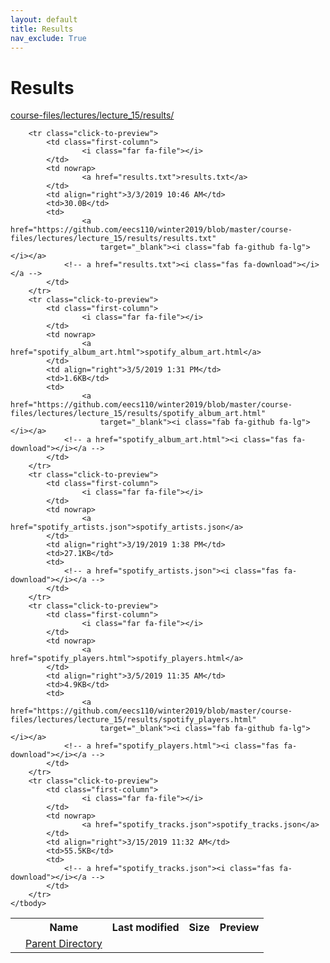 ```yaml
---
layout: default
title: Results
nav_exclude: True
---
```


# Results

[course-files/lectures/lecture_15/results/](.)

<table class="tbl-files">
    <tbody>
        <tr>
            <th valign="top"></th>
            <th>Name</th>
            <th>Last modified</th>
            <th>Size</th>
            <th>Preview</th>
        </tr>
        <tr>
            <td valign="top">
                <i class="fa fa-folder-open"></i>
            </td>
            <td><a href="../">Parent Directory</a></td>
            <td>&nbsp;</td>
            <td>&nbsp;</td>
            <td>&nbsp;</td>
        </tr>

        <tr class="click-to-preview">
            <td class="first-column">
                    <i class="far fa-file"></i>
            </td>
            <td nowrap>
                    <a href="results.txt">results.txt</a>
            </td>
            <td align="right">3/3/2019 10:46 AM</td>
            <td>30.0B</td>
            <td>
                    <a href="https://github.com/eecs110/winter2019/blob/master/course-files/lectures/lecture_15/results/results.txt" 
                        target="_blank"><i class="fab fa-github fa-lg"></i></a>
                <!-- a href="results.txt"><i class="fas fa-download"></i></a -->
            </td>
        </tr>
        <tr class="click-to-preview">
            <td class="first-column">
                    <i class="far fa-file"></i>
            </td>
            <td nowrap>
                    <a href="spotify_album_art.html">spotify_album_art.html</a>
            </td>
            <td align="right">3/5/2019 1:31 PM</td>
            <td>1.6KB</td>
            <td>
                    <a href="https://github.com/eecs110/winter2019/blob/master/course-files/lectures/lecture_15/results/spotify_album_art.html" 
                        target="_blank"><i class="fab fa-github fa-lg"></i></a>
                <!-- a href="spotify_album_art.html"><i class="fas fa-download"></i></a -->
            </td>
        </tr>
        <tr class="click-to-preview">
            <td class="first-column">
                    <i class="far fa-file"></i>
            </td>
            <td nowrap>
                    <a href="spotify_artists.json">spotify_artists.json</a>
            </td>
            <td align="right">3/19/2019 1:38 PM</td>
            <td>27.1KB</td>
            <td>
                <!-- a href="spotify_artists.json"><i class="fas fa-download"></i></a -->
            </td>
        </tr>
        <tr class="click-to-preview">
            <td class="first-column">
                    <i class="far fa-file"></i>
            </td>
            <td nowrap>
                    <a href="spotify_players.html">spotify_players.html</a>
            </td>
            <td align="right">3/5/2019 11:35 AM</td>
            <td>4.9KB</td>
            <td>
                    <a href="https://github.com/eecs110/winter2019/blob/master/course-files/lectures/lecture_15/results/spotify_players.html" 
                        target="_blank"><i class="fab fa-github fa-lg"></i></a>
                <!-- a href="spotify_players.html"><i class="fas fa-download"></i></a -->
            </td>
        </tr>
        <tr class="click-to-preview">
            <td class="first-column">
                    <i class="far fa-file"></i>
            </td>
            <td nowrap>
                    <a href="spotify_tracks.json">spotify_tracks.json</a>
            </td>
            <td align="right">3/15/2019 11:32 AM</td>
            <td>55.5KB</td>
            <td>
                <!-- a href="spotify_tracks.json"><i class="fas fa-download"></i></a -->
            </td>
        </tr>
    </tbody>
</table>

